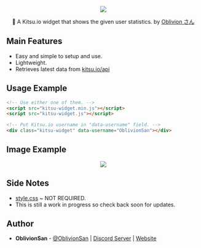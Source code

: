 <p align="center"><a href="https://kitsu.io/"><img src="https://image.ibb.co/n5R1SS/ki_banner.png"/></a></p>
<p align="center">🦊 A Kitsu.io widget that shows the given user statistics. by <a href="https://oblivionsan.tk">Oblivion さん</a></p>

## Main Features
  - Easy and simple to setup and use.
  - Lightweight.
  - Retrieves latest data from <a target="_blank" href="https://kitsu.docs.apiary.io/">kitsu.io/api</a>

## Usage Example
```html
<!-- Use either one of them. -->
<script src="kitsu-widget.min.js"></script>
<script src="kitsu-widget.js"></script>

<!-- Put Kitsu.io username in "data-username" field. -->
<div class="kitsu-widget" data-username="OblivionSan"></div>
```

## Image Example
<p align="center"><a href="#"><img src="https://i.imgur.com/rwfFGDK.png"/></a></p>

## Side Notes
  - [style.css](src/style.css) ~ NOT REQUIRED.
  - This is still a work in progress so check back soon for updates.

## Author
- **OblivionSan** - [@OblivionSan](https://twitter.com/OblivionSan) | [Discord Server](https://discord.gg/kxNeGRC) | [Website](https://oblivionsan.tk)